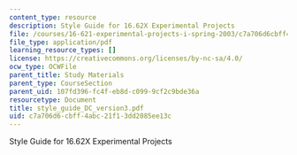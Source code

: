 ```yaml
---
content_type: resource
description: Style Guide for 16.62X Experimental Projects
file: /courses/16-621-experimental-projects-i-spring-2003/c7a706d6cbff4abc21f13dd2085ee13c_style_guide_DC_version3.pdf
file_type: application/pdf
learning_resource_types: []
license: https://creativecommons.org/licenses/by-nc-sa/4.0/
ocw_type: OCWFile
parent_title: Study Materials
parent_type: CourseSection
parent_uid: 107fd396-fc4f-eb8d-c099-9cf2c9bde36a
resourcetype: Document
title: style_guide_DC_version3.pdf
uid: c7a706d6-cbff-4abc-21f1-3dd2085ee13c
---
```

Style Guide for 16.62X Experimental Projects